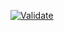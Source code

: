 [![Validate](https://github.com/miusuario/mi_proyecto/actions/workflows/validate.yml/badge.svg)](https://github.com/VR-Alejandro/Avanzado-Git-GitHub/actions/workflows/validate.yml)
